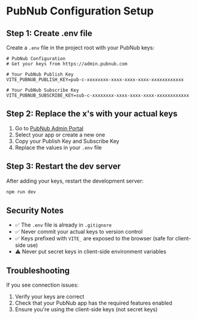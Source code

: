 # PubNub Configuration Setup

## Step 1: Create .env file

Create a `.env` file in the project root with your PubNub keys:

```env
# PubNub Configuration
# Get your keys from https://admin.pubnub.com

# Your PubNub Publish Key
VITE_PUBNUB_PUBLISH_KEY=pub-c-xxxxxxxx-xxxx-xxxx-xxxx-xxxxxxxxxxxx

# Your PubNub Subscribe Key  
VITE_PUBNUB_SUBSCRIBE_KEY=sub-c-xxxxxxxx-xxxx-xxxx-xxxx-xxxxxxxxxxxx
```

## Step 2: Replace the x's with your actual keys

1. Go to [PubNub Admin Portal](https://admin.pubnub.com)
2. Select your app or create a new one
3. Copy your Publish Key and Subscribe Key
4. Replace the values in your `.env` file

## Step 3: Restart the dev server

After adding your keys, restart the development server:

```bash
npm run dev
```

## Security Notes

- ✅ The `.env` file is already in `.gitignore`
- ✅ Never commit your actual keys to version control
- ✅ Keys prefixed with `VITE_` are exposed to the browser (safe for client-side use)
- ⚠️  Never put secret keys in client-side environment variables

## Troubleshooting

If you see connection issues:
1. Verify your keys are correct
2. Check that your PubNub app has the required features enabled
3. Ensure you're using the client-side keys (not secret keys)


